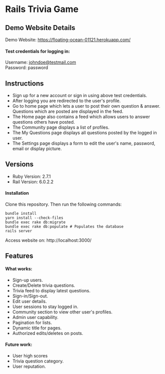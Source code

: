 # Rails Trivia Game 

## Demo Website Details
Demo Website: https://floating-ocean-01121.herokuapp.com/
#### Test credentials for logging in:
Username: johndoe@testmail.com  
Password: password

## Instructions
- Sign up for a new account or sign in using above test credentials.
- After logging you are redirected to the user's profile.
- Go to home page which lets a user to post their own question & answer. Questions which are posted are displayed in the feed.
- The Home page also contains a feed which allows users to answer questions others have posted.
- The Community page displays a list of profiles.
- The My Questions page displays all questions posted by the logged in user.
- The Settings page displays a form to edit the user's name, password, email or display picture.

## Versions
- Ruby Version: 2.7.1  
- Rail Version: 6.0.2.2  
#### Installation
Clone this repository. Then run the following commands:  
```
bundle install
yarn install --check-files
bundle exec rake db:migrate
bundle exec rake db:populate # Populates the database
rails server
```
Access website on: http://localhost:3000/
## Features
#### What works:
- Sign-up users.
- Create/Delete trivia questions.
- Trivia feed to display latest questions.
- Sign-in/Sign-out.
- Edit user details.
- User sessions to stay logged in.
- Community section to view other user's profiles.
- Admin user capability.
- Pagination for lists.
- Dynamic title for pages.
- Authorized edits/deletes on posts.
#### Future work:
- User high scores
- Trivia question category.
- User reputation.
